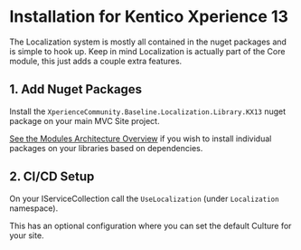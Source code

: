 # Installation for Kentico Xperience 13

The Localization system is mostly all contained in the nuget packages and is simple to hook up.  Keep in mind Localization is actually part of the Core module, this just adds a couple extra features.

## 1. Add Nuget Packages

Install the `XperienceCommunity.Baseline.Localization.Library.KX13` nuget package on your main MVC Site project.

[See the Modules Architecture Overview](../general/modules-architecture-overview.md) if you wish to install individual packages on your libraries based on dependencies.

## 2. CI/CD Setup

On your IServiceCollection call the `UseLocalization` (under `Localization` namespace).

This has an optional configuration where you can set the default Culture for your site.